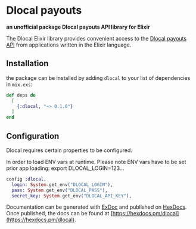 # Dlocal payouts

**an unofficial package Dlocal payouts API library for Elixir**

The Dlocal Elixir library provides convenient access to the [Dlocal payouts API](https://docs.dlocal.com/api-documentation/payout-api-reference) from applications written in the Elixir language.

## Installation

the package can be installed by adding `dlocal` to your list of dependencies in `mix.exs`:

```elixir
def deps do
  [
    {:dlocal, "~> 0.1.0"}
  ]
end
```

## Configuration


Dlocal requires certain properties to be configured.

In order to load ENV vars at runtime. Please note ENV vars have to be set prior app loading: export DLOCAL_LOGIN=123...

```elixir
config :dlocal,
  login: System.get_env("DLOCAL_LOGIN"),
  pass: System.get_env("DLOCAL_PASS"),
  secret_key: System.get_env("DLOCAL_API_KEY"),
```

Documentation can be generated with [ExDoc](https://github.com/elixir-lang/ex_doc)
and published on [HexDocs](https://hexdocs.pm). Once published, the docs can
be found at [https://hexdocs.pm/dlocal](https://hexdocs.pm/dlocal).

